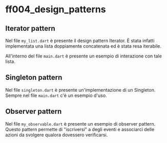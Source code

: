 # ff004_design_patterns

## Iterator pattern

Nel file `my_list.dart` è presente il design pattern Iterator. È stata infatti implementata una lista doppiamente concatenata ed è stata resa iterabile.

All'interno del file `main.dart` è presente un esempio di interazione con tale lista.

## Singleton pattern

Nel file `singleton.dart` è presente un'implementazione di un Singleton. Sempre nel file `main.dart` c'è un esempio d'uso.

## Observer pattern

Nel file `my_observable.dart` è presente un esempio di observer pattern. Questo pattern permette di "iscriversi" a degli eventi e associarci delle azioni da svolgere qualora dovessero verificarsi.
